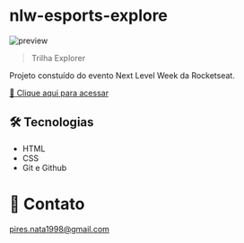 # nlw-esports-explore

![preview](./.github/preview.png.png)

> Trilha Explorer

Projeto constuído do evento Next Level Week da Rocketseat.

[🔗 Clique aqui para acessar](https://natapires.github.io/nlw-esports-explore/nlw/)

## 🛠 Tecnologias

- HTML
- CSS
- Git e Github 

# 📩 Contato

pires.nata1998@gmail.com
